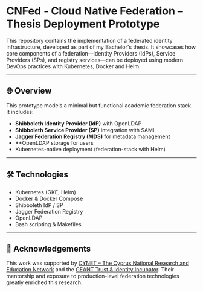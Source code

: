
# CNFed - Cloud Native Federation – Thesis Deployment Prototype

This repository contains the implementation of a federated identity infrastructure, developed as part of my Bachelor's thesis. It showcases how core components of a federation—Identity Providers (IdPs), Service Providers (SPs), and registry services—can be deployed using modern DevOps practices with Kubernetes, Docker and Helm.

---

## 🌐 Overview

This prototype models a minimal but functional academic federation stack. It includes:

- **Shibboleth Identity Provider (IdP)** with OpenLDAP
- **Shibboleth Service Provider (SP)** integration with SAML
- **Jagger Federation Registry (MDS)** for metadata management
- **OpenLDAP storage for users
- Kubernetes-native deployment (federation-stack with Helm)


---

## 🛠️ Technologies

- Kubernetes (GKE, Helm)
- Docker & Docker Compose
- Shibboleth IdP / SP
- Jagger Federation Registry
- OpenLDAP
- Bash scripting & Makefiles

---


## 🤝 Acknowledgements

This work was supported by [CYNET – The Cyprus National Research and Education Network](https://www.cynet.ac.cy/) and the [GEANT Trust & Identity Incubator](https://geant.org). Their mentorship and exposure to production-level federation technologies greatly enriched this research.



